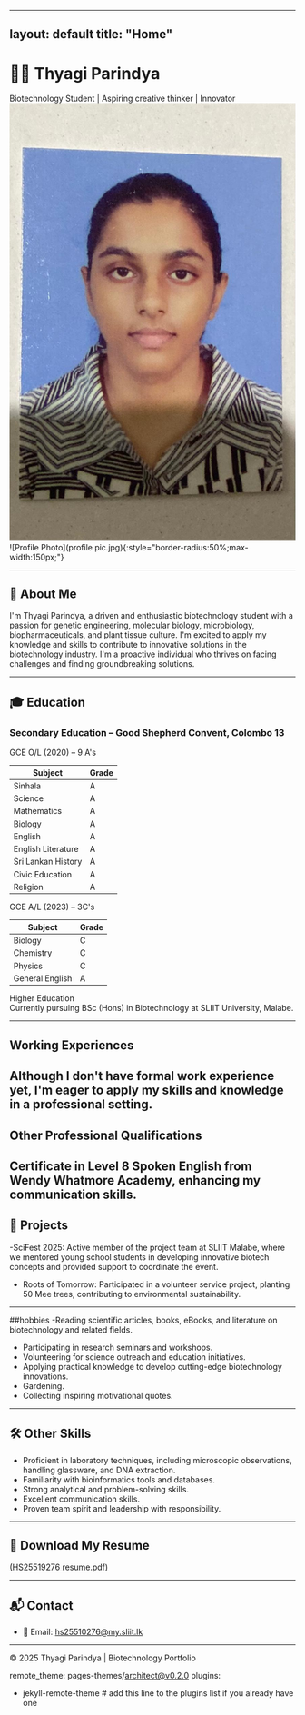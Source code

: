 
---
layout: default
title: "Home"
---

# 👩‍🔬 Thyagi Parindya
Biotechnology Student | Aspiring creative thinker | Innovator
<img src="profile pic.jpg">
![Profile Photo](profile pic.jpg){:style="border-radius:50%;max-width:150px;"}

---

## 🌟 About Me
 I'm Thyagi Parindya, a driven and enthusiastic biotechnology student with a passion for genetic engineering, molecular biology, microbiology, biopharmaceuticals, and plant tissue culture. I'm excited to apply my knowledge and skills to contribute to innovative solutions in the biotechnology industry. I'm a proactive individual who thrives on facing challenges and finding groundbreaking solutions.

---

## 🎓 Education  

### Secondary Education – Good Shepherd Convent, Colombo 13  

GCE O/L (2020) – 9 A's  

| Subject            | Grade |
|--------------------|-------|
| Sinhala            | A     |
| Science            | A     |
| Mathematics        | A     |
| Biology            | A     |
| English            | A     |
| English Literature | A     |
| Sri Lankan History | A     |
| Civic Education    | A     |
| Religion           | A     |

GCE A/L (2023) – 3C's  

| Subject   | Grade |
|-----------|-------|
| Biology   | C     |
| Chemistry | C     |
| Physics   | C     |
| General English | A |

Higher Education  
Currently pursuing BSc (Hons) in Biotechnology at SLIIT University, Malabe.  

---
## Working Experiences
Although I don't have formal work experience yet, I'm eager to apply my skills and knowledge in a professional setting.
---
## Other Professional Qualifications
Certificate in Level 8 Spoken English from Wendy Whatmore Academy, enhancing my communication skills.
---

## 🧪 Projects  
-SciFest 2025: Active member of the project team at SLIIT Malabe, where we mentored young school students in developing innovative biotech concepts and provided support to coordinate the event.
- Roots of Tomorrow: Participated in a volunteer service project, planting 50 Mee trees, contributing to environmental sustainability.
  

---
##hobbies
-Reading scientific articles, books, eBooks, and literature on biotechnology and related fields.
- Participating in research seminars and workshops.
- Volunteering for science outreach and education initiatives.
- Applying practical knowledge to develop cutting-edge biotechnology innovations.
- Gardening.
- Collecting inspiring motivational quotes.
---

## 🛠 Other Skills   
- Proficient in laboratory techniques, including microscopic observations, handling glassware, and DNA extraction.
- Familiarity with bioinformatics tools and databases.
- Strong analytical and problem-solving skills.
- Excellent communication skills.
- Proven team spirit and leadership with responsibility.
---
## 📜 Download My Resume  
<a href="HS25510276 resume.pdf">
(HS25519276 resume.pdf)</a>  

---

## 📬 Contact  

- 📧 Email: [hs25510276@my.sliit.lk](mailto:hs25510276@my.sliit.lk)  

---
© 2025 Thyagi Parindya | Biotechnology Portfolio

remote_theme: pages-themes/architect@v0.2.0
plugins:
- jekyll-remote-theme # add this line to the plugins list if you already have one


